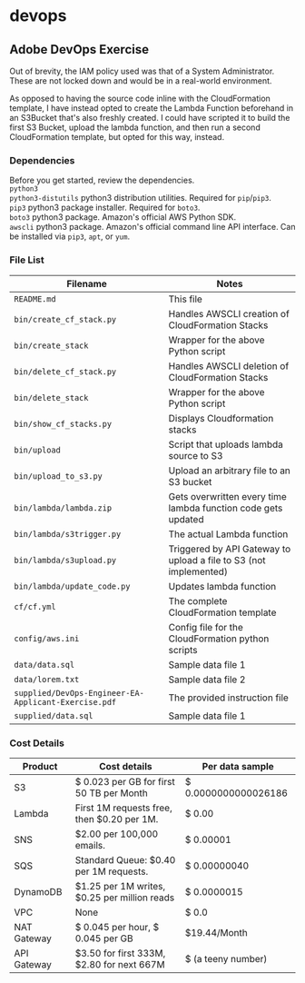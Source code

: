 # devops

## Adobe DevOps Exercise

Out of brevity, the IAM policy used was that of a System Administrator.  These are not locked down and would be in a real-world environment.

As opposed to having the source code inline with the CloudFormation template, I have instead opted to create the Lambda Function beforehand in an S3Bucket that's also freshly created.  I could have scripted it to build the first S3 Bucket, upload the lambda function, and then run a second CloudFormation template, but opted for this way, instead.

### Dependencies
Before you get started, review the dependencies.  
`python3`  
`python3-distutils` python3 distribution utilities.  Required for `pip`/`pip3`.  
`pip3` python3 package installer.  Required for `boto3`.  
`boto3` python3 package.  Amazon's official AWS Python SDK.  
`awscli` python3 package.  Amazon's official command line API interface.  Can be installed via `pip3`, `apt`, or `yum`.

### File List

| Filename                                             | Notes                                                             |
|------------------------------------------------------|-------------------------------------------------------------------|
| `README.md`                                          | This file                                                         |
| `bin/create_cf_stack.py`                             | Handles AWSCLI creation of CloudFormation Stacks                  |
| `bin/create_stack`                                   | Wrapper for the above Python script                               |
| `bin/delete_cf_stack.py`                             | Handles AWSCLI deletion of CloudFormation Stacks                  |
| `bin/delete_stack`                                   | Wrapper for the above Python script                               |
| `bin/show_cf_stacks.py`                              | Displays Cloudformation stacks                                    |
| `bin/upload`                                         | Script that uploads lambda source to S3                           |
| `bin/upload_to_s3.py`                                | Upload an arbitrary file to an S3 bucket                          |
| `bin/lambda/lambda.zip`                              | Gets overwritten every time lambda function code gets updated     |
| `bin/lambda/s3trigger.py`                            | The actual Lambda function                                        |
| `bin/lambda/s3upload.py`                             | Triggered by API Gateway to upload a file to S3 (not implemented) |
| `bin/lambda/update_code.py`                          | Updates lambda function                                           |
| `cf/cf.yml`                                          | The complete CloudFormation template                              |
| `config/aws.ini`                                     | Config file for the CloudFormation python scripts                 |
| `data/data.sql`                                      | Sample data file 1                                                |
| `data/lorem.txt`                                     | Sample data file 2                                                |
| `supplied/DevOps-Engineer-EA-Applicant-Exercise.pdf` | The provided instruction file                                     |
| `supplied/data.sql`                                  | Sample data file 1                                                |

### Cost Details

| Product     | Cost details                                 | Per data sample      |
|-------------|----------------------------------------------|----------------------|
| S3          | $ 0.023 per GB for first 50 TB per Month     | $ 0.0000000000026186 |
| Lambda      | First 1M requests free, then $0.20 per 1M.   | $ 0.00               |
| SNS         | $2.00 per 100,000 emails.                    | $ 0.00001            |
| SQS         | Standard Queue: $0.40 per 1M requests.       | $ 0.00000040         |
| DynamoDB    | $1.25 per 1M writes, $0.25 per million reads | $ 0.0000015          |
| VPC         | None                                         | $ 0.0                |
| NAT Gateway | $ 0.045 per hour, $ 0.045 per GB             | $19.44/Month         |
| API Gateway | $3.50 for first 333M, $2.80 for next 667M    | $ (a teeny number)   |




